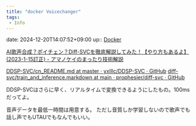 ```yaml
---
title: "docker Voicechanger"
tags:
 - Info
---
```


date: 2024-12-20T14:07:52+09:00
up:: [Docker](../Bar/App/Docker.md)

[AI歌声合成？ボイチェン？Diff-SVCを徹底解説してみた！【やり方もあるよ】(2023-1-15訂正) - アマノケイのまったり技術解説](https://amanokei.hatenablog.com/entry/2022/12/13/182636)

[DDSP-SVC/cn\_README.md at master · yxlllc/DDSP-SVC · GitHub](https://github.com/yxlllc/DDSP-SVC/blob/master/cn_README.md)
[diff-svc/train\_and\_inference.markdown at main · prophesier/diff-svc · GitHub](https://github.com/prophesier/diff-svc/blob/main/doc/train_and_inference.markdown)


DDSP-SVCはさらに早く、リアルタイムで変換できるようにしたもの。100msだってよ。

音声データを最低一時間は用意する。
ただし音質しか学習しないので歌声でも話し声でもUTAUでもなんでもいい。



